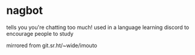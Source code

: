 # nagbot
tells you you're chatting too much! used in a language learning discord to encourage people to study

mirrored from git.sr.ht/~wide/imouto
